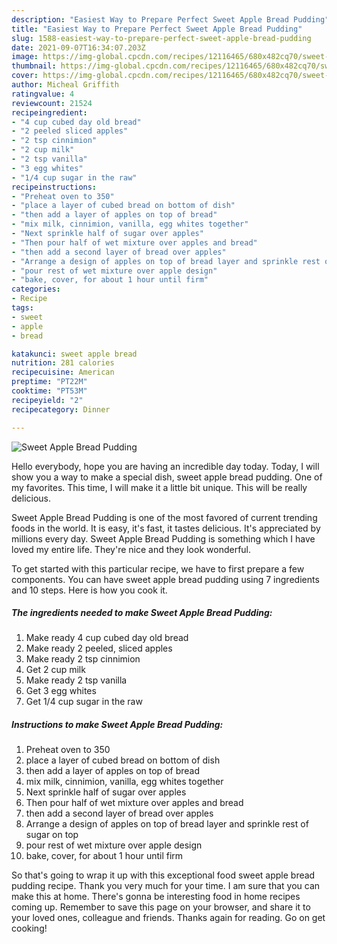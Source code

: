 ```yaml
---
description: "Easiest Way to Prepare Perfect Sweet Apple Bread Pudding"
title: "Easiest Way to Prepare Perfect Sweet Apple Bread Pudding"
slug: 1588-easiest-way-to-prepare-perfect-sweet-apple-bread-pudding
date: 2021-09-07T16:34:07.203Z
image: https://img-global.cpcdn.com/recipes/12116465/680x482cq70/sweet-apple-bread-pudding-recipe-main-photo.jpg
thumbnail: https://img-global.cpcdn.com/recipes/12116465/680x482cq70/sweet-apple-bread-pudding-recipe-main-photo.jpg
cover: https://img-global.cpcdn.com/recipes/12116465/680x482cq70/sweet-apple-bread-pudding-recipe-main-photo.jpg
author: Micheal Griffith
ratingvalue: 4
reviewcount: 21524
recipeingredient:
- "4 cup cubed day old bread"
- "2 peeled sliced apples"
- "2 tsp cinnimion"
- "2 cup milk"
- "2 tsp vanilla"
- "3 egg whites"
- "1/4 cup sugar in the raw"
recipeinstructions:
- "Preheat oven to 350"
- "place a layer of cubed bread on bottom of dish"
- "then add a layer of apples on top of bread"
- "mix milk, cinnimion, vanilla, egg whites together"
- "Next sprinkle half of sugar over apples"
- "Then pour half of wet mixture over apples and bread"
- "then add a second layer of bread over apples"
- "Arrange a design of apples on top of bread layer and sprinkle rest of sugar on top"
- "pour rest of wet mixture over apple design"
- "bake, cover, for about 1 hour until firm"
categories:
- Recipe
tags:
- sweet
- apple
- bread

katakunci: sweet apple bread 
nutrition: 281 calories
recipecuisine: American
preptime: "PT22M"
cooktime: "PT53M"
recipeyield: "2"
recipecategory: Dinner

---
```



![Sweet Apple Bread Pudding](https://img-global.cpcdn.com/recipes/12116465/680x482cq70/sweet-apple-bread-pudding-recipe-main-photo.jpg)

Hello everybody, hope you are having an incredible day today. Today, I will show you a way to make a special dish, sweet apple bread pudding. One of my favorites. This time, I will make it a little bit unique. This will be really delicious.

Sweet Apple Bread Pudding is one of the most favored of current trending foods in the world. It is easy, it's fast, it tastes delicious. It's appreciated by millions every day. Sweet Apple Bread Pudding is something which I have loved my entire life. They're nice and they look wonderful.




To get started with this particular recipe, we have to first prepare a few components. You can have sweet apple bread pudding using 7 ingredients and 10 steps. Here is how you cook it.

<!--inarticleads1-->

##### The ingredients needed to make Sweet Apple Bread Pudding:

1. Make ready 4 cup cubed day old bread
1. Make ready 2 peeled, sliced apples
1. Make ready 2 tsp cinnimion
1. Get 2 cup milk
1. Make ready 2 tsp vanilla
1. Get 3 egg whites
1. Get 1/4 cup sugar in the raw




<!--inarticleads2-->

##### Instructions to make Sweet Apple Bread Pudding:

1. Preheat oven to 350
1. place a layer of cubed bread on bottom of dish
1. then add a layer of apples on top of bread
1. mix milk, cinnimion, vanilla, egg whites together
1. Next sprinkle half of sugar over apples
1. Then pour half of wet mixture over apples and bread
1. then add a second layer of bread over apples
1. Arrange a design of apples on top of bread layer and sprinkle rest of sugar on top
1. pour rest of wet mixture over apple design
1. bake, cover, for about 1 hour until firm




So that's going to wrap it up with this exceptional food sweet apple bread pudding recipe. Thank you very much for your time. I am sure that you can make this at home. There's gonna be interesting food in home recipes coming up. Remember to save this page on your browser, and share it to your loved ones, colleague and friends. Thanks again for reading. Go on get cooking!
